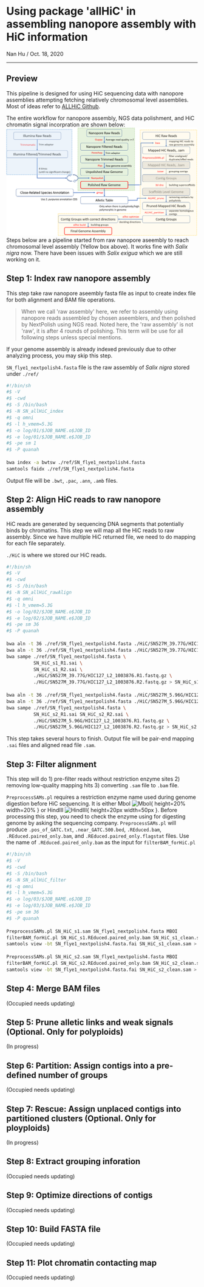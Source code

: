 # Using package 'allHiC' in assembling nanopore assembly with HiC information
Nan Hu / Oct. 18, 2020

---

## Preview
This pipeline is designed for using HiC sequencing data with nanopore assemblies attempting fetching relatively chromosomal level assemblies. Most of ideas refer to [ALLHiC Github](https://github.com/tangerzhang/ALLHiC/wiki).

The entire workflow for nanopore assembly, NGS data polishment, and HiC chromatin signal incorpration are shown below:
![Main Workflow](https://github.com/gudusanjiao/HiCassembly/blob/main/miscellaneous/Workflow.png "Workflow")
Steps below are a pipeline started from raw nanopore aseembly to reach chromosomal level assembly (Yellow box above). It works fine with *Salix nigra* now. There have been issues with *Salix exigua* which we are still working on it. 

## Step 1: Index raw nanopore assembly
This step take raw nanopore aseembly fasta file as input to create index file for both alignment and BAM file operations.
> When we call 'raw assembly' here, we refer to assembly using nanopore reads assembled by chosen aseemblers, and then polished by NextPolish using NGS read. Noted here, the 'raw assembly' is not 'raw', it is after 4 rounds of polishing. This term will be use for all following steps unless special mentions.

If your genome assembly is already indexed previously due to other analyzing process, you may skip this step.

`SN_flye1_nextpolish4.fasta` file is the raw assembly of *Salix nigra* stored under `./ref/`
```bash
#!/bin/sh
#$ -V
#$ -cwd
#$ -S /bin/bash
#$ -N SN_allHiC_index
#$ -q omni
#$ -l h_vmem=5.3G
#$ -o log/01/$JOB_NAME.o$JOB_ID
#$ -e log/01/$JOB_NAME.e$JOB_ID
#$ -pe sm 1
#$ -P quanah

bwa index -a bwtsw ./ref/SN_flye1_nextpolish4.fasta  
samtools faidx ./ref/SN_flye1_nextpolish4.fasta
```
Output file will be `.bwt`, `.pac`, `.ann`, `.amb` files.

## Step 2: Align HiC reads to raw nanopore assembly
HiC reads are generated by sequencing DNA segments that potentially binds by chromatins. This step we will map all the HiC reads to raw assembly. Since we have multiple HiC returned file, we need to do mapping for each file separately.

`./HiC` is where we stored our HiC reads.
```bash
#!/bin/sh
#$ -V
#$ -cwd
#$ -S /bin/bash
#$ -N SN_allHiC_rawAlign
#$ -q omni
#$ -l h_vmem=5.3G
#$ -o log/02/$JOB_NAME.o$JOB_ID
#$ -e log/02/$JOB_NAME.e$JOB_ID
#$ -pe sm 36
#$ -P quanah

bwa aln -t 36 ./ref/SN_flye1_nextpolish4.fasta ./HiC/SN527M_39.77G/HIC127_L2_1003876.R1.fastq.gz > SN_HiC_s1_R1.sai  
bwa aln -t 36 ./ref/SN_flye1_nextpolish4.fasta ./HiC/SN527M_39.77G/HIC127_L2_1003876.R2.fastq.gz > SN_HiC_s1_R2.sai
bwa sampe ./ref/SN_flye1_nextpolish4.fasta \ 
          SN_HiC_s1_R1.sai \ 
          SN_HiC_s1_R2.sai \ 
          ./HiC/SN527M_39.77G/HIC127_L2_1003876.R1.fastq.gz \
          ./HiC/SN527M_39.77G/HIC127_L2_1003876.R2.fastq.gz > SN_HiC_s1.sam

bwa aln -t 36 ./ref/SN_flye1_nextpolish4.fasta ./HiC/SN527M_5.96G/HIC127_L2_1003876.R1.fastq.gz > SN_HiC_s2_R1.sai
bwa aln -t 36 ./ref/SN_flye1_nextpolish4.fasta ./HiC/SN527M_5.96G/HIC127_L2_1003876.R2.fastq.gz > SN_HiC_s2_R2.sai
bwa sampe ./ref/SN_flye1_nextpolish4.fasta \ 
          SN_HiC_s2_R1.sai SN_HiC_s2_R2.sai \ 
          ./HiC/SN527M_5.96G/HIC127_L2_1003876.R1.fastq.gz \ 
          ./HiC/SN527M_5.96G/HIC127_L2_1003876.R2.fastq.gz > SN_HiC_s2.sam
```
This step takes several hours to finish. Output file will be pair-end mapping `.sai` files and aligned read file `.sam`.

## Step 3: Filter alignment
This step will do 1) pre-filter reads without restriction enzyme sites 2) removing low-quality mapping hits 3) converting `.sam` file to `.bam` file.

`PreprocessSAMs.pl` requires a restriction enzyme name used during genome digestion before HiC sequencing. It is either MboI ![MboI](https://www.neb.com/-/media/catalog/cutsite-image-svg/r0147_mboi_cutsite.svg?rev=2acd76cf79284893b3ad2932f327ad5f&h=0&w=0&la=en&hash=E9602A500D7D6397CCAA394D6D53B415 "MboI"){ height=20% width=20% } or HindIII ![HindIII](https://www.neb.com/-/media/catalog/cutsite-image-svg/r0104_hindiii_cutsite.svg?rev=be983da5f7fa41c1a25185c3ac6c7299&h=0&w=0&la=en&hash=A7ABB7690BAC6D8A6DBD4B8168363F1E "HindIII"){ height=20px width=50px }. Before processing this step, you need to check the enzyme using for digesting genome by asking the sequencing company. `PreprocessSAMs.pl` will produce `.pos_of_GATC.txt`, `.near_GATC.500.bed`, `.REduced.bam`, `.REduced.paired_only.bam`, and `.REduced.paired_only.flagstat` files. Use the name of `.REduced.paired_only.bam` as the input for `filterBAM_forHiC.pl`

```bash
#!/bin/sh
#$ -V
#$ -cwd
#$ -S /bin/bash
#$ -N SN_allHiC_filter
#$ -q omni
#$ -l h_vmem=5.3G
#$ -o log/03/$JOB_NAME.o$JOB_ID
#$ -e log/03/$JOB_NAME.e$JOB_ID
#$ -pe sm 36
#$ -P quanah

PreprocessSAMs.pl SN_HiC_s1.sam SN_flye1_nextpolish4.fasta MBOI
filterBAM_forHiC.pl SN_HiC_s1.REduced.paired_only.bam SN_HiC_s1_clean.sam
samtools view -bt SN_flye1_nextpolish4.fasta.fai SN_HiC_s1_clean.sam > SN_HiC_s1_clean.bam

PreprocessSAMs.pl SN_HiC_s2.sam SN_flye1_nextpolish4.fasta MBOI
filterBAM_forHiC.pl SN_HiC_s2.REduced.paired_only.bam SN_HiC_s2_clean.sam
samtools view -bt SN_flye1_nextpolish4.fasta.fai SN_HiC_s2_clean.sam > SN_HiC_s2_clean.bam
```

## Step 4: Merge BAM files
(Occupied needs updating)

## Step 5: Prune alletic links and weak signals (Optional. Only for polyploids)
(In progress)

## Step 6: Partition: Assign contigs into a pre-defined number of groups
(Occupied needs updating)

## Step 7: Rescue: Assign unplaced contigs into partitioned clusters (Optional. Only for ployploids)
(In progress)

## Step 8: Extract grouping inforation
(Occupied needs updating)

## Step 9: Optimize directions of contigs
(Occupied needs updating)

## Step 10: Build FASTA file
(Occupied needs updating)

## Step 11: Plot chromatin contacting map
(Occupied needs updating)
